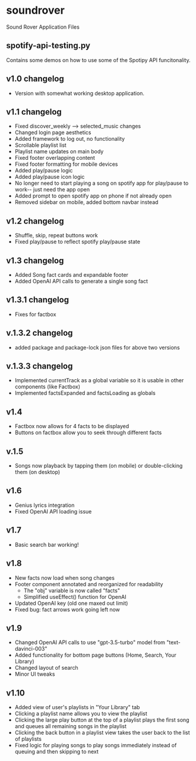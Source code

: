 # soundrover
Sound Rover Application Files
## spotify-api-testing.py
Contains some demos on how to use some of the Spotipy API funcitonality.
## v1.0 changelog
- Version with somewhat working desktop application.
## v1.1 changelog
- Fixed discover_weekly --> selected_music changes
- Changed login page aesthetics
- Added framework to log out, no functionality
- Scrollable playlist list
- Playlist name updates on main body
- Fixed footer overlapping content
- Fixed footer formatting for mobile devices
- Added play/pause logic
- Added play/pause icon logic
- No longer need to start playing a song on spotify app for play/pause to work-- just need the app open
- Added prompt to open spotify app on phone if not already open
- Removed sidebar on mobile, added bottom navbar instead
## v1.2 changelog
- Shuffle, skip, repeat buttons work
- Fixed play/pause to reflect spotify play/pause state
## v1.3 changelog
- Added Song fact cards and expandable footer
- Added OpenAI API calls to generate a single song fact
## v1.3.1 changelog
- Fixes for factbox
## v.1.3.2 changelog
- added package and package-lock json files for above two versions
## v.1.3.3 changelog
- Implemented currentTrack as a global variable so it is usable in other components (like Factbox)
- Implemented factsExpanded and factsLoading as globals
## v1.4
- Factbox now allows for 4 facts to be displayed
- Buttons on factbox allow you to seek through different facts
## v.1.5
- Songs now playback by tapping them (on mobile) or double-clicking them (on desktop)
## v1.6
- Genius lyrics integration
- Fixed OpenAI API loading issue
## v1.7 
- Basic search bar working!
## v1.8
- New facts now load when song changes
- Footer component annotated and reorganized for readability
    - The "obj" variable is now called "facts"
    - Simplified useEffect() function for OpenAI
- Updated OpenAI key (old one maxed out limit)
- Fixed bug: fact arrows work going left now
## v1.9
- Changed OpenAI API calls to use "gpt-3.5-turbo" model from "text-davinci-003"
- Added functionality for bottom page buttons (Home, Search, Your Library)
- Changed layout of search
- Minor UI tweaks
## v1.10
- Added view of user's playlists in "Your Library" tab
- Clicking a playlist name allows you to view the playlist
- Clicking the large play button at the top of a playlist plays the first song and queues all remaining songs in the playlist
- Clicking the back button in a playlist view takes the user back to the list of playlists
- Fixed logic for playing songs to play songs immediately instead of queuing and then skipping to next
